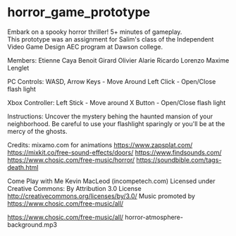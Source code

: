 # horror_game_prototype

Embark on a spooky horror thriller! 5+ minutes of gameplay.  
This prototype was an assignment for Salim's class of the Independent Video Game Design AEC program at Dawson college.

Members:
Etienne Caya
Benoit Girard
Olivier Alarie 
Ricardo Lorenzo
Maxime Lenglet

PC Controls: 
WASD, Arrow Keys - Move Around
Left Click - Open/Close flash light

Xbox Controller:
Left Stick - Move around
X Button - Open/Close flash light

Instructions: 
Uncover the mystery behing the haunted mansion of your neighborhood. Be careful to use your flashlight sparingly or you'll be at the mercy of the ghosts.

Credits:
mixamo.com for animations
https://www.zapsplat.com/
https://mixkit.co/free-sound-effects/doors/
https://www.findsounds.com/
https://www.chosic.com/free-music/horror/
https://soundbible.com/tags-death.html

Come Play with Me Kevin MacLeod (incompetech.com)
Licensed under Creative Commons: By Attribution 3.0 License
http://creativecommons.org/licenses/by/3.0/
Music promoted by https://www.chosic.com/free-music/all/ 

https://www.chosic.com/free-music/all/ 
horror-atmosphere-background.mp3